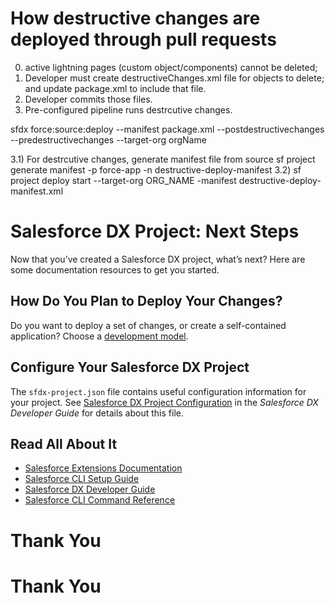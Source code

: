 # How destructive changes are deployed through pull requests
0) active lightning pages (custom object/components) cannot be deleted; 
1) Developer must create destructiveChanges.xml file for objects to delete; and update package.xml to include that file.
2) Developer commits those files.
3) Pre-configured pipeline runs destrcutive changes.

sfdx force:source:deploy --manifest package.xml --postdestructivechanges <file>  
--predestructivechanges <file> --target-org orgName

3.1) For destrcutive changes, generate manifest file from source
sf project generate manifest -p force-app -n destructive-deploy-manifest
3.2) sf project deploy start --target-org ORG_NAME -manifest destructive-deploy-manifest.xml 

# Salesforce DX Project: Next Steps

Now that you’ve created a Salesforce DX project, what’s next? Here are some documentation resources to get you started.

## How Do You Plan to Deploy Your Changes?

Do you want to deploy a set of changes, or create a self-contained application? Choose a [development model](https://developer.salesforce.com/tools/vscode/en/user-guide/development-models).

## Configure Your Salesforce DX Project

The `sfdx-project.json` file contains useful configuration information for your project. See [Salesforce DX Project Configuration](https://developer.salesforce.com/docs/atlas.en-us.sfdx_dev.meta/sfdx_dev/sfdx_dev_ws_config.htm) in the _Salesforce DX Developer Guide_ for details about this file.

## Read All About It

- [Salesforce Extensions Documentation](https://developer.salesforce.com/tools/vscode/)
- [Salesforce CLI Setup Guide](https://developer.salesforce.com/docs/atlas.en-us.sfdx_setup.meta/sfdx_setup/sfdx_setup_intro.htm)
- [Salesforce DX Developer Guide](https://developer.salesforce.com/docs/atlas.en-us.sfdx_dev.meta/sfdx_dev/sfdx_dev_intro.htm)
- [Salesforce CLI Command Reference](https://developer.salesforce.com/docs/atlas.en-us.sfdx_cli_reference.meta/sfdx_cli_reference/cli_reference.htm)

# Thank You
# Thank You
